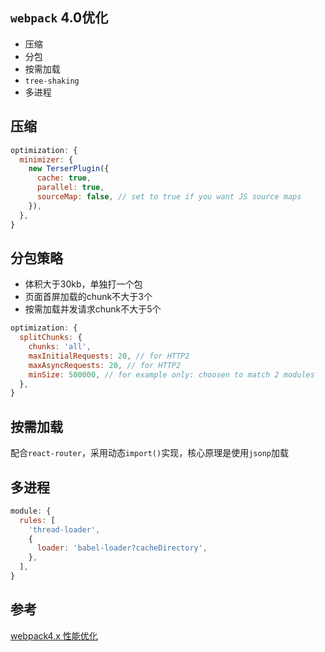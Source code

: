 ## `webpack` 4.0优化
* 压缩
* 分包
* 按需加载
* `tree-shaking`
* 多进程

## 压缩
```js
optimization: {
  minimizer: {
    new TerserPlugin({
      cache: true,
      parallel: true,
      sourceMap: false, // set to true if you want JS source maps
    }),
  },
}
```

## 分包策略
* 体积大于30kb，单独打一个包
* 页面首屏加载的chunk不大于3个
* 按需加载并发请求chunk不大于5个

```js
optimization: {
  splitChunks: {
    chunks: 'all',
    maxInitialRequests: 20, // for HTTP2
    maxAsyncRequests: 20, // for HTTP2
    minSize: 500000, // for example only: choosen to match 2 modules
  },
}
```

## 按需加载
配合`react-router`，采用动态`import()`实现，核心原理是使用`jsonp`加载

## 多进程
```js
module: {
  rules: [
    'thread-loader',
    {
      loader: 'babel-loader?cacheDirectory',
    },
  ],
}
```

## 参考
[webpack4.x 性能优化](https://juejin.im/post/6844903774310367246)
